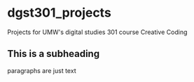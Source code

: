 # dgst301_projects
Projects for UMW's digital studies 301 course Creative Coding

## This is a subheading

paragraphs are just text

